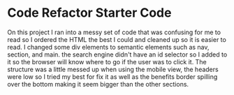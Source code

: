 # Code Refactor Starter Code
On this project I ran into a messy set of code that was confusing for me to read so I ordered the  HTML the best I could and cleaned up so it is easier to read.
I changed some div elements to semantic elements such as nav, section, and main.
the search engine didn't have an id selector so I added to it so the browser will know where to go if the user was to click it.
The structure was a little messed up when using the mobile view, the headers were low so I tried my best for fix it as well as the benefits border spilling over the bottom making it seem bigger than the other sections.
